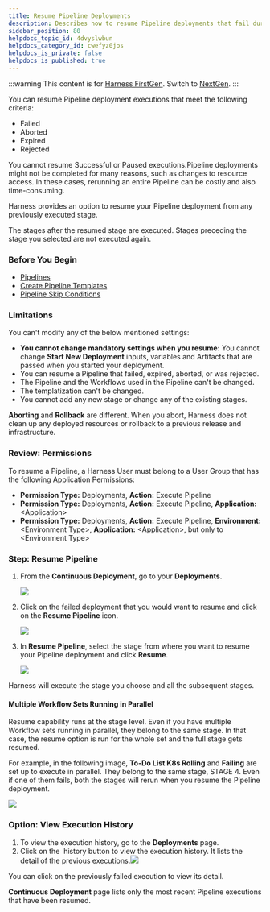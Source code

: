 ```yaml
---
title: Resume Pipeline Deployments
description: Describes how to resume Pipeline deployments that fail during execution.
sidebar_position: 80
helpdocs_topic_id: 4dvyslwbun
helpdocs_category_id: cwefyz0jos
helpdocs_is_private: false
helpdocs_is_published: true
---
```


:::warning
This content is for [Harness FirstGen](/docs/continuous-delivery/get-started/upgrading/upgrade-nextgen-cd.md). Switch to [NextGen](/docs/continuous-delivery/manage-deployments/deployment-concepts).
:::

You can resume Pipeline deployment executions that meet the following criteria:

* Failed
* Aborted
* Expired
* Rejected

You cannot resume Successful or Paused executions.Pipeline deployments might not be completed for many reasons, such as changes to resource access. In these cases, rerunning an entire Pipeline can be costly and also time-consuming.

Harness provides an option to resume your Pipeline deployment from any previously executed stage.

The stages after the resumed stage are executed. Stages preceding the stage you selected are not executed again.


### Before You Begin

* [Pipelines](../../model-cd-pipeline/pipelines/pipeline-configuration.md)
* [Create Pipeline Templates](../../model-cd-pipeline/pipelines/templatize-pipelines.md)
* [Pipeline Skip Conditions](../../model-cd-pipeline/pipelines/skip-conditions.md)

### Limitations

You can't modify any of the below mentioned settings:

* **You cannot change mandatory settings when you resume:** You cannot change **Start New Deployment** inputs, variables and Artifacts that are passed when you started your deployment.
* You can resume a Pipeline that failed, expired, aborted, or was rejected.
* The Pipeline and the Workflows used in the Pipeline can't be changed.
* The templatization can't be changed.
* You cannot add any new stage or change any of the existing stages.

**Aborting** and **Rollback** are different. When you abort, Harness does not clean up any deployed resources or rollback to a previous release and infrastructure.

### Review: Permissions

To resume a Pipeline, a Harness User must belong to a User Group that has the following Application Permissions:

* **Permission Type:** Deployments, **Action:** Execute Pipeline
* **Permission Type:** Deployments, **Action:** Execute Pipeline, **Application:** &lt;Application&gt;
* **Permission Type:** Deployments, **Action:** Execute Pipeline, **Environment:** &lt;Environment Type&gt;, **Application:** &lt;Application&gt;, but only to &lt;Environment Type&gt;

### Step: Resume Pipeline

1. From the **Continuous Deployment**, go to your **Deployments**.

   ![](./static/resume-a-pipeline-deployment-00.png)

2. Click on the failed deployment that you would want to resume and click on the **Resume Pipeline** icon.

   ![](./static/resume-a-pipeline-deployment-01.png)

3. In **Resume Pipeline**, select the stage from where you want to resume your Pipeline deployment and click **Resume**.

   ![](./static/resume-a-pipeline-deployment-02.png)

Harness will execute the stage you choose and all the subsequent stages.

#### Multiple Workflow Sets Running in Parallel

Resume capability runs at the stage level. Even if you have multiple Workflow sets running in parallel, they belong to the same stage. In that case, the resume option is run for the whole set and the full stage gets resumed.

For example, in the following image, **To-Do List K8s Rolling** and **Failing** are set up to execute in parallel. They belong to the same stage, STAGE 4. Even if one of them fails, both the stages will rerun when you resume the Pipeline deployment.

![](./static/resume-a-pipeline-deployment-03.png)

### Option: View Execution History

1. To view the execution history, go to the **Deployments** page.
2. Click on the  history button to view the execution history. It lists the detail of the previous executions.![](./static/resume-a-pipeline-deployment-04.png)

You can click on the previously failed execution to view its detail.

**Continuous Deployment** page lists only the most recent Pipeline executions that have been resumed.